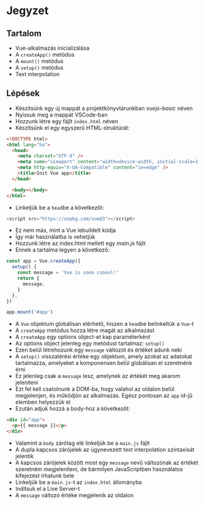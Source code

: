 # Jegyzet

## Tartalom

- Vue-alkalmazás inicializálása
- A `createApp()` metódus
- A `mount()` metódus
- A `setup()` metódus
- Text interpolation

## Lépések

- Készítsünk egy új mappát a projektkönyvtárunkban _vuejs-basic_ néven
- Nyissuk meg a mappát VSCode-ban
- Hozzunk létre egy fájlt `index.html` néven
- Készítsünk el egy egyszerű HTML-struktúrát:

```html
<!DOCTYPE html>
<html lang="hu">
  <head>
    <meta charset="UTF-8" />
    <meta name="viewport" content="width=device-width, initial-scale=1.0" />
    <meta http-equiv="X-UA-Compatible" content="ie=edge" />
    <title>Init Vue app</title>
  </head>

  <body></body>
</html>
```

- Linkeljük be a `head`be a következőt:

```js
<script src="https://unpkg.com/vue@3"></script>
```

- Ez nem más, mint a Vue lebuildelt kódja
- Így már használatba is vehetjük
- Hozzunk létre az index.html mellett egy _main.js_ fájlt
- Ennek a tartalma legyen a következő:

```js
const app = Vue.createApp({
  setup() {
    const message = 'Vue is sooo cooool!'
    return {
      message,
    }
  },
})

app.mount('#app')
```

- A `Vue` objektum globálisan elérhető, hiszen a `head`be belinkeltük a `Vue`-t
- A `createApp` metódus hozza létre magát az alkalmazást
- A `createApp` egy options object-et kap paraméterként
- Az options object jelenleg egy metódust tartalmaz: `setup()`
- Ezen belül létrehozunk egy `message` változót és értéket adunk neki
- A `setup()` visszatérési értéke egy objektum, amely azokat az adatokat tartalmazza, amelyeket a komponensen belül globálisan el szeretnénk érni
- Ez jelenleg csak a `message` lesz, amelynek az értékét meg akarom jeleníteni
- Ezt fel kell csatolnunk a DOM-ba, hogy valahol az oldalon belül megjelenjen, és működjön az alkalmazás. Egész pontosan az `app` id-jű elemben helyezzük el
- Ezután adjuk hozzá a body-hoz a következőt:

```html
<div id="app">
  <p>{{ message }}</p>
</div>
```

- Valamint a `body` zárótag elé linkeljük be a `main.js` fájlt
- A dupla kapcsos zárójelek az úgynevezett text interpolation szintaxisát jelentik
- A kapcsos zárójelek között most egy `message` nevű változónak az értékét szeretném megjeleníteni, de bármilyen JavaScriptben használatos kifejezést írhatunk bele
- Linkeljük be a `main.js`-t az `index.html` állományba
- Indítsuk el a Live Server-t
- A `message` változó értéke megjelenik az oldalon
